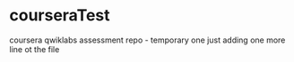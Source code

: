 # courseraTest
coursera qwiklabs assessment repo - temporary one
just adding one more line ot the file
